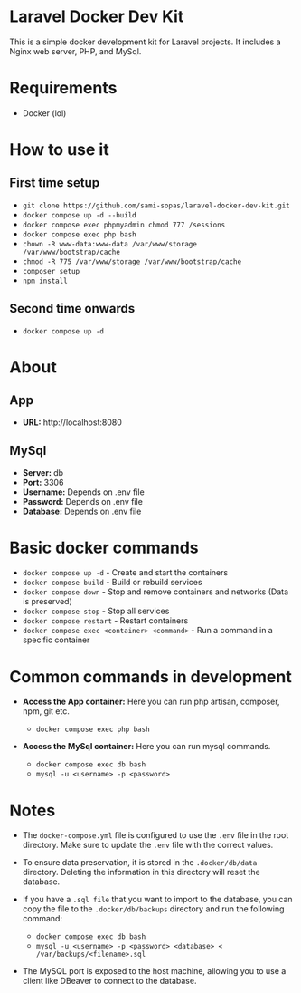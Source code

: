 # Laravel Docker Dev Kit

This is a simple docker development kit for Laravel projects. It includes a Nginx web server, PHP, and MySql.

# Requirements

- Docker (lol)

# How to use it

## First time setup

- `git clone https://github.com/sami-sopas/laravel-docker-dev-kit.git`
- `docker compose up -d --build`
- `docker compose exec phpmyadmin chmod 777 /sessions`
- `docker compose exec php bash`
- `chown -R www-data:www-data /var/www/storage /var/www/bootstrap/cache`
- `chmod -R 775 /var/www/storage /var/www/bootstrap/cache`
- `composer setup`
- `npm install`

## Second time onwards

- `docker compose up -d`

# About

## App

- **URL:** http://localhost:8080

## MySql

- **Server:** db
- **Port:** 3306
- **Username:** Depends on .env file
- **Password:** Depends on .env file
- **Database:** Depends on .env file

# Basic docker commands

- `docker compose up -d` - Create and start the containers
- `docker compose build` - Build or rebuild services
- `docker compose down` - Stop and remove containers and networks (Data is preserved)
- `docker compose stop` - Stop all services
- `docker compose restart` - Restart containers
- `docker compose exec <container> <command>` - Run a command in a specific container

# Common commands in development

- **Access the App container:** Here you can run php artisan, composer, npm, git etc. 
  - `docker compose exec php bash` 

- **Access the MySql container:** Here you can run mysql commands.
  - `docker compose exec db bash`
  - `mysql -u <username> -p <password>`

# Notes

- The `docker-compose.yml` file is configured to use the `.env` file in the root directory. Make sure to update the `.env` file with the correct values.

- To ensure data preservation, it is stored in the `.docker/db/data` directory. Deleting the information in this directory will reset the database.

- If you have a `.sql file` that you want to import to the database, you can copy the file to the `.docker/db/backups` directory and run the following command:
  - `docker compose exec db bash`
  - `mysql -u <username> -p <password> <database> < /var/backups/<filename>.sql`
  
- The MySQL port is exposed to the host machine, allowing you to use a client like DBeaver to connect to the database.